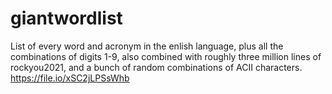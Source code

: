 # giantwordlist

List of every word and acronym in the enlish language,
plus all the combinations of digits 1-9, also combined with roughly three million lines of rockyou2021,
and a bunch of random combinations of ACII characters.
https://file.io/xSC2jLPSsWhb

